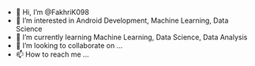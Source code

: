 - 👋 Hi, I’m @FakhriK098
- 👀 I’m interested in Android Development, Machine Learning, Data Science
- 🌱 I’m currently learning Machine Learning, Data Science, Data Analysis
- 💞️ I’m looking to collaborate on ...
- 📫 How to reach me ...

<!---
FakhriK098/FakhriK098 is a ✨ special ✨ repository because its `README.md` (this file) appears on your GitHub profile.
You can click the Preview link to take a look at your changes.
--->
